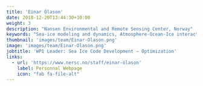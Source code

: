 ```yaml
---
title: 'Einar Ólason'
date: 2018-12-20T13:44:30+10:00
weight: 3
description: "Nansen Environmental and Remote Sensing Center, Norway"
keywords: "Sea-ice modeling and dynamics, Atmosphere-Ocean-Ice interactions"
thumbnail: 'images/team/Einar-Olason.png'
image: 'images/team/Einar-Olason.png'
jobtitle: 'WP1 Leader: Sea Ice Code Development — Optimization'
links:
  - url: 'https://www.nersc.no/staff/einar-ólason'
    label: Personnal Webpage
    icon: "fab fa-file-alt"
---
```

